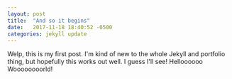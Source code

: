 ```yaml
---
layout: post
title:  "And so it begins"
date:   2017-11-18 18:40:52 -0500
categories: jekyll update
---
```

Welp, this is my first post.  I'm kind of new to the whole Jekyll and portfolio thing, but hopefully this works out well.  I guess I'll see!
Helloooooo Woooooooorld!

